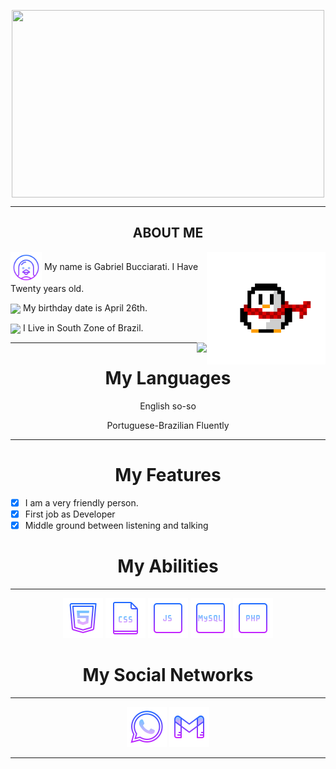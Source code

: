 <p align="center"> <img src="https://i.gifer.com/origin/fe/fe9eebde5e19b66192281164142359e4.gif" width=500 height=300 align=center> </p>
                  <hr>
                            <h2 align="center"> ABOUT ME </h2>
                            
                            
<img src="assets\Profile\pinguim.gif" width="190" height="180" align="right">

<img src="assets\Profile\icons8-linux-64.png" width="50" align="center"> My name is Gabriel Bucciarati. I Have Twenty years old. 

<img src="assets\Profile\icons8-aniversário-64.png" class="cake" width="50" align="center">  My birthday date is April 26th.

<img src="assets\Profile\icons8-página-inicial-64.png" width="50" align="center"> I Live in South Zone of Brazil.

<img src="https://github-readme-stats.vercel.app/api?username=ehotedas&show_icons=true&theme=tokyonight" align="right">

<hr>

<h1 align="center"> My Languages </h1>

<p align="center"> English so-so </p>
<p align="center"> Portuguese-Brazilian Fluently </p>

<hr>

<h1 align="center"> My Features </h1>

- [x] I am a very friendly person.
- [x] First job as Developer
- [x] Middle ground between listening and talking

<h1 align="center"> My Abilities </h1>
<hr>

<p align="center">
        <img src="https://github.com/ehotedas/ehotedas/blob/main/assets/Abilities/icons8-html-5-64.png">
        <img src="https://github.com/ehotedas/ehotedas/blob/main/assets/Abilities/icons8-ficheiro-css-64.png">
        <img src="https://github.com/ehotedas/ehotedas/blob/main/assets/Abilities/icons8-javascript-64.png"> 
        <img src="assets\Abilities\icons8-mysql-64.png">
        <img src="https://raw.githubusercontent.com/ehotedas/ehotedas/main/assets/Abilities/icons8-php-64.png">
</p>
 
<h1 align="center">  My Social Networks </h1>
<hr>
        <p align="center">
        <a href="https://api.whatsapp.com/send?phone=47984185003&text=Olá,%20Vim%20pelo%20GitHub!"><img src="https://github.com/ehotedas/ehotedas/blob/main/assets/Social%20Networks/icons8-whatsapp-64.png"></a>
        <a href="mailto:gabrieldemarchi01@gmail.com"><img src="assets\Social Networks\icons8-gmail-64 (1).png"></a>
        
 <hr>


   
